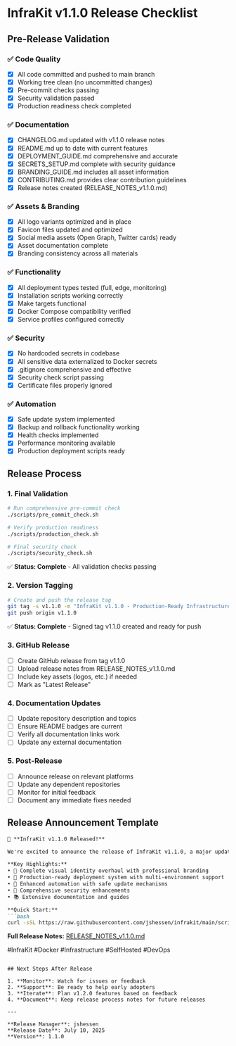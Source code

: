 # InfraKit v1.1.0 Release Checklist

## Pre-Release Validation

### ✅ Code Quality
- [x] All code committed and pushed to main branch
- [x] Working tree clean (no uncommitted changes)
- [x] Pre-commit checks passing
- [x] Security validation passed
- [x] Production readiness check completed

### ✅ Documentation
- [x] CHANGELOG.md updated with v1.1.0 release notes
- [x] README.md up to date with current features
- [x] DEPLOYMENT_GUIDE.md comprehensive and accurate
- [x] SECRETS_SETUP.md complete with security guidance
- [x] BRANDING_GUIDE.md includes all asset information
- [x] CONTRIBUTING.md provides clear contribution guidelines
- [x] Release notes created (RELEASE_NOTES_v1.1.0.md)

### ✅ Assets & Branding
- [x] All logo variants optimized and in place
- [x] Favicon files updated and optimized
- [x] Social media assets (Open Graph, Twitter cards) ready
- [x] Asset documentation complete
- [x] Branding consistency across all materials

### ✅ Functionality
- [x] All deployment types tested (full, edge, monitoring)
- [x] Installation scripts working correctly
- [x] Make targets functional
- [x] Docker Compose compatibility verified
- [x] Service profiles configured correctly

### ✅ Security
- [x] No hardcoded secrets in codebase
- [x] All sensitive data externalized to Docker secrets
- [x] .gitignore comprehensive and effective
- [x] Security check script passing
- [x] Certificate files properly ignored

### ✅ Automation
- [x] Safe update system implemented
- [x] Backup and rollback functionality working
- [x] Health checks implemented
- [x] Performance monitoring available
- [x] Production deployment scripts ready

## Release Process

### 1. Final Validation
```bash
# Run comprehensive pre-commit check
./scripts/pre_commit_check.sh

# Verify production readiness
./scripts/production_check.sh

# Final security check
./scripts/security_check.sh
```

✅ **Status: Complete** - All validation checks passing

### 2. Version Tagging
```bash
# Create and push the release tag
git tag -s v1.1.0 -m "InfraKit v1.1.0 - Production-Ready Infrastructure Toolkit"
git push origin v1.1.0
```

✅ **Status: Complete** - Signed tag v1.1.0 created and ready for push

### 3. GitHub Release
- [ ] Create GitHub release from tag v1.1.0
- [ ] Upload release notes from RELEASE_NOTES_v1.1.0.md
- [ ] Include key assets (logos, etc.) if needed
- [ ] Mark as "Latest Release"

### 4. Documentation Updates
- [ ] Update repository description and topics
- [ ] Ensure README badges are current
- [ ] Verify all documentation links work
- [ ] Update any external documentation

### 5. Post-Release
- [ ] Announce release on relevant platforms
- [ ] Update any dependent repositories
- [ ] Monitor for initial feedback
- [ ] Document any immediate fixes needed

## Release Announcement Template

```markdown
🎉 **InfraKit v1.1.0 Released!**

We're excited to announce the release of InfraKit v1.1.0, a major update focused on production readiness and enterprise features.

**Key Highlights:**
• 🎨 Complete visual identity overhaul with professional branding
• 🚀 Production-ready deployment system with multi-environment support
• 🔧 Enhanced automation with safe update mechanisms
• 🔐 Comprehensive security enhancements
• 📚 Extensive documentation and guides

**Quick Start:**
```bash
curl -sSL https://raw.githubusercontent.com/jshessen/infrakit/main/scripts/install.sh | bash -s -- --type full
```

**Full Release Notes:** [RELEASE_NOTES_v1.1.0.md](RELEASE_NOTES_v1.1.0.md)

#InfraKit #Docker #Infrastructure #SelfHosted #DevOps
```

## Next Steps After Release

1. **Monitor**: Watch for issues or feedback
2. **Support**: Be ready to help early adopters
3. **Iterate**: Plan v1.2.0 features based on feedback
4. **Document**: Keep release process notes for future releases

---

**Release Manager**: jshessen
**Release Date**: July 10, 2025
**Version**: 1.1.0
